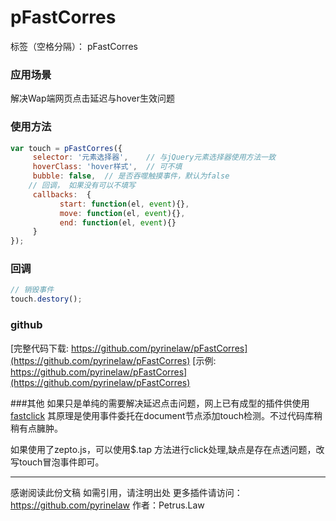 # pFastCorres

标签（空格分隔）： pFastCorres

### 应用场景
解决Wap端网页点击延迟与hover生效问题

### 使用方法
```javascript
var touch = pFastCorres({
     selector: '元素选择器',    // 与jQuery元素选择器使用方法一致
     hoverClass: 'hover样式',  // 可不填  
     bubble: false,  // 是否吞噬触摸事件，默认为false
    // 回调， 如果没有可以不填写
     callbacks:  {
           start: function(el, event){},
           move: function(el, event){},
           end: function(el, event){}
     }
});
```

### 回调
```javascript
// 销毁事件
touch.destory();
```

### github
[完整代码下载: https://github.com/pyrinelaw/pFastCorres](https://github.com/pyrinelaw/pFastCorres) 
[示例: https://github.com/pyrinelaw/pFastCorres](https://github.com/pyrinelaw/pFastCorres) 

###其他
如果只是单纯的需要解决延迟点击问题，网上已有成型的插件供使用
[fastclick](https://github.com/ftlabs/fastclick) 其原理是使用事件委托在document节点添加touch检测。不过代码库稍稍有点臃肿。

如果使用了zepto.js，可以使用$.tap 方法进行click处理,缺点是存在点透问题，改写touch冒泡事件即可。

------
感谢阅读此份文稿
如需引用，请注明出处
更多插件请访问： https://github.com/pyrinelaw
作者：Petrus.Law

